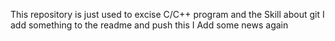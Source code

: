 This repository is just used to excise C/C++ program and the Skill about git
I add something to the readme and push this
I Add some news again
